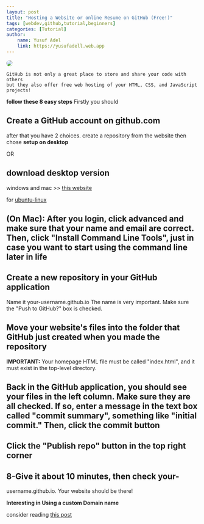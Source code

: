 ```yaml
---
layout: post
title: "Hosting a Website or online Resume on GitHub (Free!)"
tags: [webdev,github,tutorial,beginners]
categories: [Tutorial]
author:
    name: Yusuf Adel
    link: https://yusufadell.web.app
---
```


<img style="border-radius: 25px" src="https://github.blog/wp-content/themes/github-2021/assets/img/fallbacks/archive-hero-2.png">

>
    GitHub is not only a great place to store and share your code with others
    but they also offer free web hosting of your HTML, CSS, and JavaScript projects!

**follow these 8 easy steps**
Firstly you should

## Create a GitHub account on github.com

after that you have 2 choices.
create a repository from the website then chose **setup on desktop**

OR

## download  desktop version

windows and mac >> [this website](https://desktop.github.com/)

for [ubuntu-linux](https://gist.github.com/yusufadell/807827670087c04f2cebe36a1b835b42)

## (On Mac): After you login, click advanced and make sure that your name and email are correct. Then, click "Install Command Line Tools", just in case you want to start using the command line later in life

## Create a new repository in your GitHub application

Name it your-username.github.io
The name is very important.
Make sure the "Push to GitHub?" box is checked.

## Move your website's files into the folder that GitHub just created when you made the repository

**IMPORTANT:**
Your homepage HTML file must be called "index.html", and it must exist in the top-level directory.

## Back in the GitHub application, you should see your files in the left column. Make sure they are all checked. If so, enter a message in the text box called "commit summary", something like "initial commit." Then, click the commit button

## Click the "Publish repo" button in the top right corner

## 8-Give it about 10 minutes, then check your-

username.github.io. Your website should be there!

**Interesting in Using a custom Domain name**

consider reading [this post](https://www.dev.to/yusufadel)
